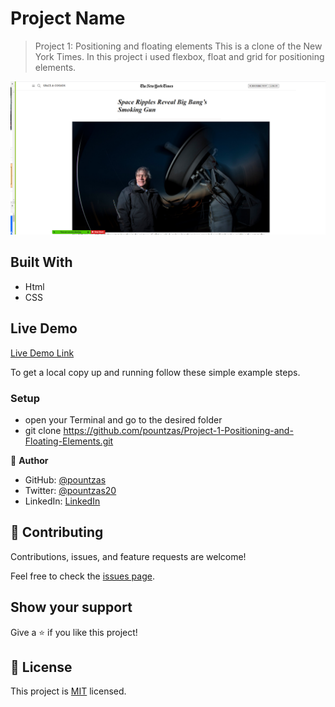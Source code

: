 # Project Name

> Project 1: Positioning and floating elements
  This is a clone of the New York Times. In this project i used flexbox, float and grid for positioning elements.

![screenshot](./images/app.screenshot.png)

## Built With

- Html
- CSS

## Live Demo

[Live Demo Link](https://pountzas.github.io/Project-1-Positioning-and-Floating-Elements/)

To get a local copy up and running follow these simple example steps.
### Setup
- open your Terminal and go to the desired folder
- git clone https://github.com/pountzas/Project-1-Positioning-and-Floating-Elements.git

👤 **Author**

- GitHub: [@pountzas](https://github.com/pountzas)
- Twitter: [@pountzas20](https://twitter.com/pountzas20)
- LinkedIn: [LinkedIn](https://www.linkedin.com/in/nikos-pountzas-173ba4a8/)

## 🤝 Contributing

Contributions, issues, and feature requests are welcome!

Feel free to check the [issues page](issues/).

## Show your support

Give a ⭐️ if you like this project!
## 📝 License

This project is [MIT](lic.url) licensed.
